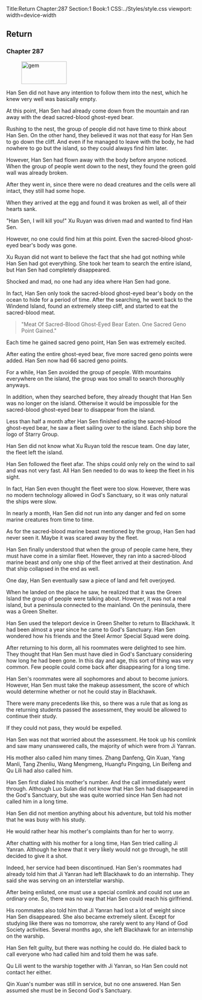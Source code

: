 Title:Return 
Chapter:287 
Section:1 
Book:1 
CSS:../Styles/style.css 
viewport: width=device-width
  
## Return
### Chapter 287
  
<figure>
	<img src="../Images/gem.gif" alt="gem" id="gem" width="120" height="60" />
</figure>
  

  
Han Sen did not have any intention to follow them into the nest, which he knew very well was basically empty.

At this point, Han Sen had already come down from the mountain and ran away with the dead sacred-blood ghost-eyed bear.

Rushing to the nest, the group of people did not have time to think about Han Sen. On the other hand, they believed it was not that easy for Han Sen to go down the cliff. And even if he managed to leave with the body, he had nowhere to go but the island, so they could always find him later.

However, Han Sen had flown away with the body before anyone noticed. When the group of people went down to the nest, they found the green gold wall was already broken.

After they went in, since there were no dead creatures and the cells were all intact, they still had some hope.

When they arrived at the egg and found it was broken as well, all of their hearts sank.

"Han Sen, I will kill you!" Xu Ruyan was driven mad and wanted to find Han Sen.

However, no one could find him at this point. Even the sacred-blood ghost-eyed bear's body was gone.

Xu Ruyan did not want to believe the fact that she had got nothing while Han Sen had got everything. She took her team to search the entire island, but Han Sen had completely disappeared.

Shocked and mad, no one had any idea where Han Sen had gone.

In fact, Han Sen only took the sacred-blood ghost-eyed bear's body on the ocean to hide for a period of time. After the searching, he went back to the Windend Island, found an extremely steep cliff, and started to eat the sacred-blood meat.

> "Meat Of Sacred-Blood Ghost-Eyed Bear Eaten. One Sacred Geno Point Gained."

Each time he gained sacred geno point, Han Sen was extremely excited.

After eating the entire ghost-eyed bear, five more sacred geno points were added. Han Sen now had 66 sacred geno points.

For a while, Han Sen avoided the group of people. With mountains everywhere on the island, the group was too small to search thoroughly anyways.

In addition, when they searched before, they already thought that Han Sen was no longer on the island. Otherwise it would be impossible for the sacred-blood ghost-eyed bear to disappear from the island.

Less than half a month after Han Sen finished eating the sacred-blood ghost-eyed bear, he saw a fleet sailing over to the island. Each ship bore the logo of Starry Group.

Han Sen did not know what Xu Ruyan told the rescue team. One day later, the fleet left the island.

Han Sen followed the fleet afar. The ships could only rely on the wind to sail and was not very fast. All Han Sen needed to do was to keep the fleet in his sight.

In fact, Han Sen even thought the fleet were too slow. However, there was no modern technology allowed in God's Sanctuary, so it was only natural the ships were slow.

In nearly a month, Han Sen did not run into any danger and fed on some marine creatures from time to time.

As for the sacred-blood marine beast mentioned by the group, Han Sen had never seen it. Maybe it was scared away by the fleet.

Han Sen finally understood that when the group of people came here, they must have come in a similar fleet. However, they ran into a sacred-blood marine beast and only one ship of the fleet arrived at their destination. And that ship collapsed in the end as well.

One day, Han Sen eventually saw a piece of land and felt overjoyed.

When he landed on the place he saw, he realized that it was the Green Island the group of people were talking about. However, it was not a real island, but a peninsula connected to the mainland. On the peninsula, there was a Green Shelter.

Han Sen used the teleport device in Green Shelter to return to Blackhawk. It had been almost a year since he came to God's Sanctuary. Han Sen wondered how his friends and the Steel Armor Special Squad were doing.

After returning to his dorm, all his roommates were delighted to see him. They thought that Han Sen must have died in God's Sanctuary considering how long he had been gone. In this day and age, this sort of thing was very common. Few people could come back after disappearing for a long time.

Han Sen's roommates were all sophomores and about to become juniors. However, Han Sen must take the makeup assessment, the score of which would determine whether or not he could stay in Blackhawk.

There were many precedents like this, so there was a rule that as long as the returning students passed the assessment, they would be allowed to continue their study.

If they could not pass, they would be expelled.

Han Sen was not that worried about the assessment. He took up his comlink and saw many unanswered calls, the majority of which were from Ji Yanran.

His mother also called him many times. Zhang Danfeng, Qin Xuan, Yang Manli, Tang Zhenliu, Wang Mengmeng, Huangfu Pingqing, Lin Beifeng and Qu Lili had also called him.

Han Sen first dialed his mother's number. And the call immediately went through. Although Luo Sulan did not know that Han Sen had disappeared in the God's Sanctuary, but she was quite worried since Han Sen had not called him in a long time.

Han Sen did not mention anything about his adventure, but told his mother that he was busy with his study.

He would rather hear his mother's complaints than for her to worry.

After chatting with his mother for a long time, Han Sen tried calling Ji Yanran. Although he knew that it very likely would not go through, he still decided to give it a shot.

Indeed, her service had been discontinued. Han Sen's roommates had already told him that Ji Yanran had left Blackhawk to do an internship. They said she was serving on an interstellar warship.

After being enlisted, one must use a special comlink and could not use an ordinary one. So, there was no way that Han Sen could reach his girlfriend.

His roommates also told him that Ji Yanran had lost a lot of weight since Han Sen disappeared. She also became extremely silent. Except for studying like there was no tomorrow, she rarely went to any Hand of God Society activities. Several months ago, she left Blackhawk for an internship on the warship.

Han Sen felt guilty, but there was nothing he could do. He dialed back to call everyone who had called him and told them he was safe.

Qu Lili went to the warship together with Ji Yanran, so Han Sen could not contact her either.

Qin Xuan's number was still in service, but no one answered. Han Sen assumed she must be in Second God's Sanctuary.